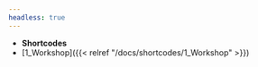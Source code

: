 ```yaml
---
headless: true
---
```


- **Shortcodes**
- [1_Workshop]({{< relref "/docs/shortcodes/1_Workshop" >}})

<br />
